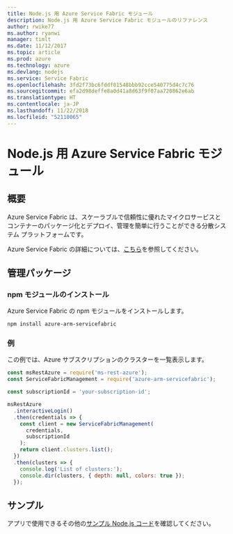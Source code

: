 ```yaml
---
title: Node.js 用 Azure Service Fabric モジュール
description: Node.js 用 Azure Service Fabric モジュールのリファレンス
author: rwike77
ms.author: ryanwi
manager: timlt
ms.date: 11/12/2017
ms.topic: article
ms.prod: azure
ms.technology: azure
ms.devlang: nodejs
ms.service: Service Fabric
ms.openlocfilehash: 3fd2f73bc6fddf01548bbb92cce540775d4c7c76
ms.sourcegitcommit: efa2d98deffe8a0d41a8d63f9f07aa720862e6ab
ms.translationtype: HT
ms.contentlocale: ja-JP
ms.lasthandoff: 11/22/2018
ms.locfileid: "52110065"
---
```

# <a name="azure-service-fabric-modules-for-nodejs"></a>Node.js 用 Azure Service Fabric モジュール

## <a name="overview"></a>概要

Azure Service Fabric は、スケーラブルで信頼性に優れたマイクロサービスとコンテナーのパッケージ化とデプロイ、管理を簡単に行うことができる分散システム プラットフォームです。

Azure Service Fabric の詳細については、[こちら](https://docs.microsoft.com/azure/service-fabric/service-fabric-overview)を参照してください。

## <a name="management-package"></a>管理パッケージ

### <a name="install-the-npm-module"></a>npm モジュールのインストール

Azure Service Fabric の npm モジュールをインストールします。

```bash
npm install azure-arm-servicefabric
```

### <a name="example"></a>例

この例では、Azure サブスクリプションのクラスターを一覧表示します。

```javascript
const msRestAzure = require('ms-rest-azure');
const ServiceFabricManagement = require('azure-arm-servicefabric');

const subscriptionId = 'your-subscription-id';

msRestAzure
  .interactiveLogin()
  .then(credentials => {
    const client = new ServiceFabricManagement(
      credentials,
      subscriptionId
    );
    return client.clusters.list();
  })
  .then(clusters => {
    console.log('List of clusters:');
    console.dir(clusters, { depth: null, colors: true });
  });
```

## <a name="samples"></a>サンプル

アプリで使用できるその他の[サンプル Node.js コード](https://azure.microsoft.com/resources/samples/?platform=nodejs)を確認してください。
